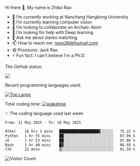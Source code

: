 Hi there 👋, My name is Zhibo Rao
- 🔭 I’m currently working at Nanchang Hangkong University
- 🌱 I’m currently learning computer vision
- 👯 I’m looking to collaborate on Archaic-Atom
- 🤔 I’m looking for help with Deep learning
- 💬 Ask me about stereo matching
- 📫 How to reach me: raoxi36@foxmail.com
- 😄 Pronouns: Jack Rao
- ⚡ Fun fact: I can't believe I'm a Ph.D.

The GitHub status:

![](https://github-readme-stats.vercel.app/api?username=ZhiboRao)

Recent programming languages used:

[![Top Langs](https://github-readme-stats.vercel.app/api/top-langs/?username=ZhiboRao&layout=compact)](https://github.com/anuraghazra/github-readme-stats)

Total coding time: [![wakatime](https://wakatime.com/badge/user/51ec5ec7-4742-4243-9eea-732ade32c0b7.svg)](https://wakatime.com/@51ec5ec7-4742-4243-9eea-732ade32c0b7)

✨ The coding language used last week 
<!--START_SECTION:waka-->

```txt
From: 11 May 2025 - To: 18 May 2025

Other    18 hrs 3 mins   ██████████████████▓░░░░░░   75.22 %
Python   1 hr 55 mins    ██░░░░░░░░░░░░░░░░░░░░░░░   07.99 %
sh       1 hr 53 mins    ██░░░░░░░░░░░░░░░░░░░░░░░   07.88 %
Bash     1 hr 40 mins    █▓░░░░░░░░░░░░░░░░░░░░░░░   06.95 %
CSV      22 mins         ▒░░░░░░░░░░░░░░░░░░░░░░░░   01.59 %
```

<!--END_SECTION:waka-->

![Visitor Count](https://profile-counter.glitch.me/Raohaocheng/count.svg)
